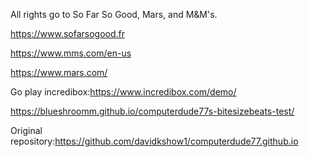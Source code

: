 All rights go to So Far So Good, Mars, and M&M's.

https://www.sofarsogood.fr

https://www.mms.com/en-us

https://www.mars.com/

Go play incredibox:https://www.incredibox.com/demo/

https://blueshroomm.github.io/computerdude77s-bitesizebeats-test/

Original repository:https://github.com/davidkshow1/computerdude77.github.io
